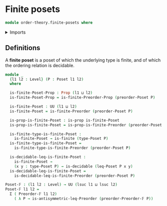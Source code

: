 # Finite posets

```agda
module order-theory.finite-posets where
```

<details><summary>Imports</summary>

```agda
open import foundation.decidable-types
open import foundation.dependent-pair-types
open import foundation.propositions
open import foundation.universe-levels

open import order-theory.finite-preorders
open import order-theory.posets

open import univalent-combinatorics.finite-types
```

</details>

## Definitions

A **finite poset** is a poset of which the underlying type is finite, and of
which the ordering relation is decidable.

```agda
module _
  {l1 l2 : Level} (P : Poset l1 l2)
  where

  is-finite-Poset-Prop : Prop (l1 ⊔ l2)
  is-finite-Poset-Prop = is-finite-Preorder-Prop (preorder-Poset P)

  is-finite-Poset : UU (l1 ⊔ l2)
  is-finite-Poset = is-finite-Preorder (preorder-Poset P)

  is-prop-is-finite-Poset : is-prop is-finite-Poset
  is-prop-is-finite-Poset = is-prop-is-finite-Preorder (preorder-Poset P)

  is-finite-type-is-finite-Poset :
    is-finite-Poset → is-finite (type-Poset P)
  is-finite-type-is-finite-Poset =
    is-finite-type-is-finite-Preorder (preorder-Poset P)

  is-decidable-leq-is-finite-Poset :
    is-finite-Poset →
    (x y : type-Poset P) → is-decidable (leq-Poset P x y)
  is-decidable-leq-is-finite-Poset =
    is-decidable-leq-is-finite-Preorder (preorder-Poset P)

Poset-𝔽 : (l1 l2 : Level) → UU (lsuc l1 ⊔ lsuc l2)
Poset-𝔽 l1 l2 =
  Σ ( Preorder-𝔽 l1 l2)
    ( λ P → is-antisymmetric-leq-Preorder (preorder-Preorder-𝔽 P))
```
